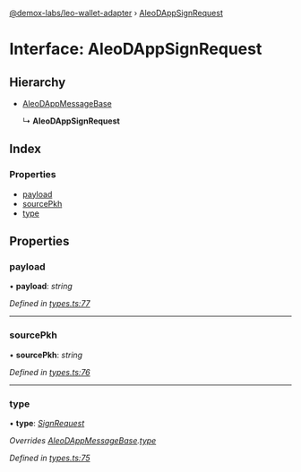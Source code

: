 [@demox-labs/leo-wallet-adapter](../README.md) › [AleoDAppSignRequest](aleodappsignrequest.md)

# Interface: AleoDAppSignRequest

## Hierarchy

* [AleoDAppMessageBase](aleodappmessagebase.md)

  ↳ **AleoDAppSignRequest**

## Index

### Properties

* [payload](aleodappsignrequest.md#payload)
* [sourcePkh](aleodappsignrequest.md#sourcepkh)
* [type](aleodappsignrequest.md#type)

## Properties

###  payload

• **payload**: *string*

*Defined in [types.ts:77](https://github.com/madfish-solutions/aleowallet-dapp/blob/0871fa5/src/types.ts#L77)*

___

###  sourcePkh

• **sourcePkh**: *string*

*Defined in [types.ts:76](https://github.com/madfish-solutions/aleowallet-dapp/blob/0871fa5/src/types.ts#L76)*

___

###  type

• **type**: *[SignRequest](../enums/aleodappmessagetype.md#signrequest)*

*Overrides [AleoDAppMessageBase](aleodappmessagebase.md).[type](aleodappmessagebase.md#type)*

*Defined in [types.ts:75](https://github.com/madfish-solutions/aleowallet-dapp/blob/0871fa5/src/types.ts#L75)*
